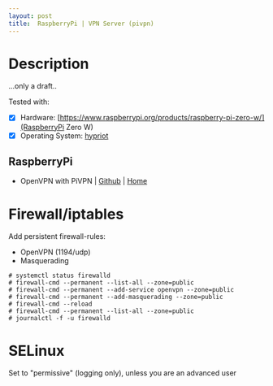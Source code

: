 ```yaml
---
layout: post
title:  RaspberryPi | VPN Server (pivpn)
---
```

# Description
...only a draft..

Tested with:
- [x] Hardware: [https://www.raspberrypi.org/products/raspberry-pi-zero-w/](RaspberryPi Zero W)
- [x] Operating System: [hypriot](https://blog.hypriot.com/)

## RaspberryPi
- OpenVPN with PiVPN | [Github](https://github.com/pivpn/pivpn) | [Home](http://www.pivpn.io/)

# Firewall/iptables
Add persistent firewall-rules:
- OpenVPN (1194/udp)
- Masquerading

```
# systemctl status firewalld
# firewall-cmd --permanent --list-all --zone=public
# firewall-cmd --permanent --add-service openvpn --zone=public
# firewall-cmd --permanent --add-masquerading --zone=public
# firewall-cmd --reload
# firewall-cmd --permanent --list-all --zone=public
# journalctl -f -u firewalld
```

# SELinux
Set to "permissive" (logging only), unless you are an advanced user
